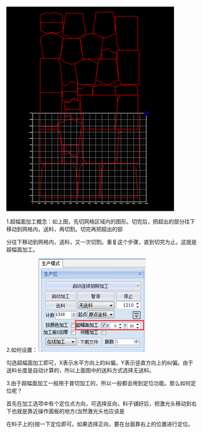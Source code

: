 ![](/assets/BeyondAreaProcess1.png)

1.超幅面加工概念：如上图，先切网格区域内的图形。切完后，把超出的部分往下移动到网格内，送料，再切割。切完再把超出的部

分往下移动到网格内，送料，又一次切割。重复这个步骤，直到切完为止。这就是超幅面加工。

2.如何设置：![](/assets/BeyondAreaProcess2.png)

勾选超幅面加工即可，X表示水平方向上的纠偏，Y表示竖直方向上的纠偏。由于送料长度是自动计算的，所以上面图中的送料方式选择无送料。

3.由于超幅面加工一般用于普切加工的，所以一般都会用到定位功能。那么如何定位呢？

首先在加工选项中有个定位点方向，可选择反向，料子铺好后，把激光头移动到右下也就是靠近操作面板的地方\(当然激光头也应该是

在料子上的\)按一下定位即可。如果选择正向，要在台面靠右上的位置进行定位。

